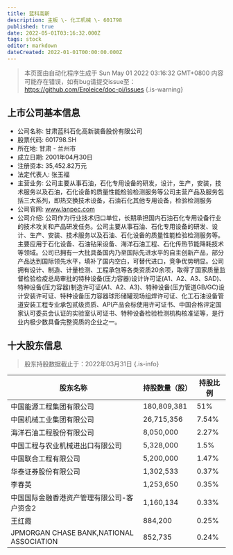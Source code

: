 ```yaml
---
title: 蓝科高新
description: 主板 \- 化工机械 \- 601798
published: true
date: 2022-05-01T03:16:32.000Z
tags: stock
editor: markdown
dateCreated: 2022-01-01T00:00:00.000Z
---
```


> 本页面由自动化程序生成于 Sun May 01 2022 03:16:32 GMT+0800
> 内容可能存在错误，如有bug请提交issue至：https://github.com/Eroleice/doc-pi/issues
{.is-warning}

## 上市公司基本信息
- 公司名称: 甘肃蓝科石化高新装备股份有限公司
- 股票代码: 601798.SH
- 所在地: 甘肃 - 兰州市
- 成立日期: 2001年04月30日
- 注册资本: 35,452.82万元
- 法定代表人: 张玉福
- 主营业务: 公司主要从事石油，石化专用设备的研发，设计，生产，安装，技术服务以及石油，石化设备的质量性能检验检测服务等公司主营产品及服务包括三大系列，即热交换技术设备，石油石化其他专用设备，检验检测服务
- 公司官网: www.lanpec.com
- 公司介绍: 公司作为行业技术归口单位，长期承担国内石油石化专用设备行业的技术攻关和产品研发任务。公司主要从事石油、石化专用设备的研发、设计、生产、安装、技术服务以及石油、石化设备的质量性能检验检测服务等。主要应用于石化设备、石油钻采设备、海洋石油工程、石化传热节能降耗技术等领域。公司已拥有一大批具备国内乃至国际先进水平的自主创新产品，部分产品达到国际领先水平，填补了国内空白，可替代进口，竞争优势明显。公司拥有设计、制造、计量检测、工程承包等各类资质20余项，取得了国家质量监督检验检疫总局审批的特种设备(压力容器)设计许可证(A1、A2、A3、SAD)、特种设备(压力容器)制造许可证(A1、A2、A3)、特种设备(压力管道GB/GC)设计安装许可证、特种设备压力容器球形储罐现场组焊许可证、化工石油设备管道安装工程专业承包贰级资质、API产品会标使用许可证书、中国合格评定国家认可委员会认证的实验室认可证书、特种设备检验检测机构核准证等，是行业内极少数具备完整资质的企业之一。


## 十大股东信息
> 股东持股数据截止于：2022年03月31日
{.is-info}

| 股东名称 | 持股数量（股） | 持股比例 |
| --- | --- | --- |
| 中国能源工程集团有限公司 | 180,809,381 | 51% |
| 中国机械工业集团有限公司 | 26,715,356 | 7.54% |
| 海洋石油工程股份有限公司 | 8,050,000 | 2.27% |
| 中国工程与农业机械进出口有限公司 | 5,328,000 | 1.5% |
| 中国联合工程有限公司 | 5,200,000 | 1.47% |
| 华泰证券股份有限公司 | 1,302,533 | 0.37% |
| 李春英 | 1,253,650 | 0.35% |
| 中国国际金融香港资产管理有限公司-客户资金2 | 1,160,134 | 0.33% |
| 王红霞 | 884,200 | 0.25% |
| JPMORGAN CHASE   BANK,NATIONAL ASSOCIATION | 852,735 | 0.24% |




